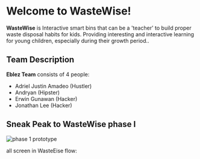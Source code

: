 # Welcome to WasteWise!

**WasteWise** is Interactive smart bins that can be a 'teacher' to build proper waste disposal habits for kids. Providing interesting and interactive learning for young children, especially during their growth period..

## Team Description
**Eblez Team** consists of 4 people:

 - Adriel Justin Amadeo (Hustler)
 - Andryan (Hipster)
 - Erwin Gunawan (Hacker)
 - Jonathan Lee (Hacker)

## Sneak Peak to WasteWise phase I
![phase 1 prototype](https://binusianorg-my.sharepoint.com/personal/erwin_gunawan_binus_ac_id/_layouts/15/onedrive.aspx?id=%2Fpersonal%2Ferwin%5Fgunawan%5Fbinus%5Fac%5Fid%2FDocuments%2FHackFest%202024%20main%2FWasteWise%202%20prototypr%2Epng&parent=%2Fpersonal%2Ferwin%5Fgunawan%5Fbinus%5Fac%5Fid%2FDocuments%2FHackFest%202024%20main&ga=1)

all screen in WasteEise flow:
